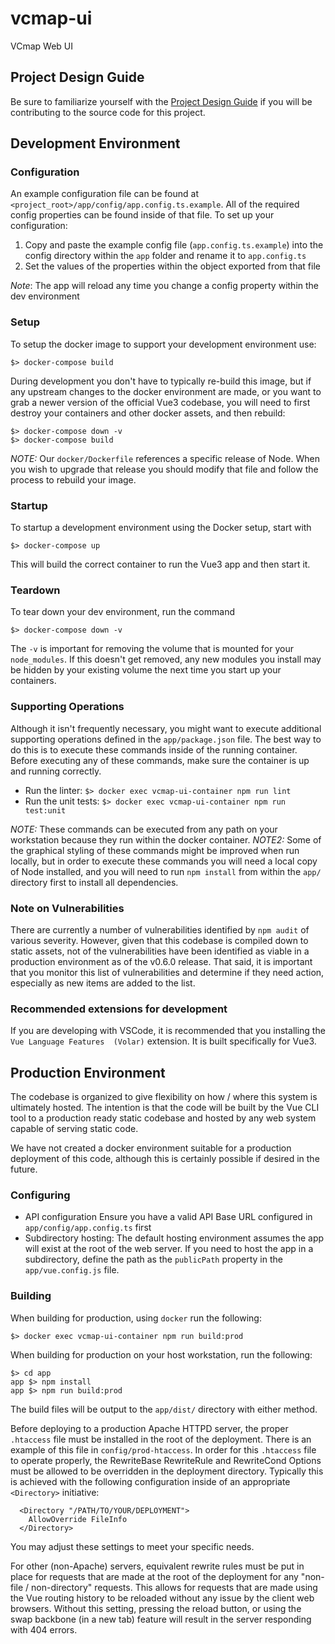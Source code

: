 # vcmap-ui

VCmap Web UI

## Project Design Guide

Be sure to familiarize yourself with the [Project Design Guide](docs/DESIGN_GUIDE.md) if you will be
contributing to the source code for this project.

## Development Environment

### Configuration

An example configuration file can be found at `<project_root>/app/config/app.config.ts.example`. All
of the required config properties can be found inside of that file. To set up your configuration: 
1. Copy and paste the example config file (`app.config.ts.example`) into the config directory within
   the `app` folder and rename it to `app.config.ts`
2. Set the values of the properties within the object exported from that file

_Note_: The app will reload any time you change a config property within the dev environment  

### Setup

To setup the docker image to support your development environment use:

```
$> docker-compose build
```

During development you don't have to typically re-build this image, but if any upstream changes to
the docker environment are made, or you want to grab a newer version of the official Vue3 codebase,
you will need to first destroy your containers and other docker assets, and then rebuild:

```
$> docker-compose down -v
$> docker-compose build
```

_NOTE:_ Our `docker/Dockerfile` references a specific release of Node. When you wish to upgrade that
release you should modify that file and follow the process to rebuild your image.

### Startup

To startup a development environment using the Docker setup, start with

```
$> docker-compose up
```

This will build the correct container to run the Vue3 app and then start it.

### Teardown

To tear down your dev environment, run the command

```
$> docker-compose down -v
```
  
The `-v` is important for removing the volume that is mounted for your `node_modules`. 
If this doesn't get removed, any new modules you install may be hidden by your existing volume the
next time you start up your containers.

### Supporting Operations

Although it isn't frequently necessary, you might want to execute additional supporting operations
defined in the `app/package.json` file. The best way to do this is to execute these commands inside
of the running container. Before executing any of these commands, make sure the container is up and
running correctly.

* Run the linter:
  `$> docker exec vcmap-ui-container npm run lint`
* Run the unit tests:
  `$> docker exec vcmap-ui-container npm run test:unit`

_NOTE:_ These commands can be executed from any path on your workstation because they run within the
docker container.
_NOTE2:_ Some of the graphical styling of these commands might be improved when run locally, but in
order to execute these commands you will need a local copy of Node installed, and you will need to
run `npm install` from within the `app/` directory first to install all dependencies.

### Note on Vulnerabilities

There are currently a number of vulnerabilities identified by `npm audit` of various severity.
However, given that this codebase is compiled down to static assets, not of the vulnerabilities have
been identified as viable in a production environment as of the v0.6.0 release. That said, it is 
important that you monitor this list of vulnerabilities and determine if they need action,
especially as new items are added to the list. 

### Recommended extensions for development

If you are developing with VSCode, it is recommended that you installing the `Vue Language Features 
(Volar)` extension. It is built specifically for Vue3.

## Production Environment

The codebase is organized to give flexibility on how / where this system is ultimately hosted. The
intention is that the code will be built by the Vue CLI tool to a production ready static codebase
and hosted by any web system capable of serving static code.

We have not created a docker environment suitable for a production deployment of this code, although
this is certainly possible if desired in the future.

### Configuring

* API configuration
  Ensure you have a valid API Base URL configured in `app/config/app.config.ts` first
* Subdirectory hosting:
  The default hosting environment assumes the app will exist at the root of the web server. If you
  need to host the app in a subdirectory, define the path as the `publicPath` property in the
  `app/vue.config.js` file.

### Building

When building for production, using `docker` run the following:
```
$> docker exec vcmap-ui-container npm run build:prod
```

When building for production on your host workstation, run the following:

```
$> cd app
app $> npm install
app $> npm run build:prod
```

The build files will be output to the `app/dist/` directory with either method.

Before deploying to a production Apache HTTPD server, the proper `.htaccess` file must be installed
in the root of the deployment. There is an example of this file in `config/prod-htaccess`. In order
for this `.htaccess` file to operate properly, the RewriteBase RewriteRule and RewriteCond Options
must be allowed to be overridden in the deployment directory. Typically this is achieved with the
following configuration inside of an appropriate `<Directory>` initiative:

```
  <Directory "/PATH/TO/YOUR/DEPLOYMENT">
    AllowOverride FileInfo
  </Directory>
```

You may adjust these settings to meet your specific needs.

For other (non-Apache) servers, equivalent rewrite rules must be put in place for requests that
are made at the root of the deployment for any "non-file / non-directory" requests. This allows
for requests that are made using the Vue routing history to be reloaded without any issue by the
client web browsers. Without this setting, pressing the reload button, or using the swap backbone
(in a new tab) feature will result in the server responding with 404 errors.
